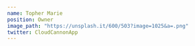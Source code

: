 ```yaml
---
name: Topher Marie
position: Owner
image_path: "https://unsplash.it/600/503?image=1025&a=.png"
twitter: CloudCannonApp
---
```

